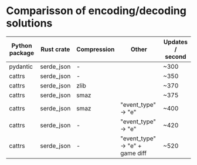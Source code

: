 # Comparisson of encoding/decoding solutions

|Python package|Rust crate|Compression|Other|Updates / second|
|--|--|--|--|--|
|pydantic|serde_json|-| |~300|
|cattrs|serde_json|-| |~350|
|cattrs|serde_json|zlib| |~370|
|cattrs|serde_json|smaz| |~375|
|cattrs|serde_json|smaz|"event_type" -> "e"|~400|
|cattrs|serde_json|-|"event_type" -> "e"|~420|
|cattrs|serde_json|-|"event_type" -> "e" + game diff |~520|
